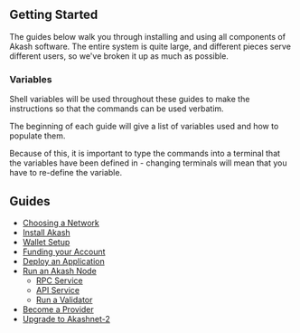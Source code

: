 ## Getting Started

The guides below walk you through installing and using
all components of Akash software.  The entire system
is quite large, and different pieces serve different users,
so we've broken it up as much as possible.


### Variables

Shell variables will be used throughout these guides to make the
instructions so that the commands can be used verbatim.

The beginning of each guide will give a list of variables used
and how to populate them.

Because of this, it is important to type the commands into a terminal
that the variables have been defined in - changing terminals
will mean that you have to re-define the variable.

## Guides

* [Choosing a Network](/guides/version.md)
* [Install Akash](/guides/install.md)
* [Wallet Setup](/guides/wallet/README.md)
* [Funding your Account](/guides/wallet/funding.md)
* [Deploy an Application](/guides/deploy/README.md)
* [Run an Akash Node](/guides/node/README.md)
  * [RPC Service](/guides/node/rpc-service.md)
  * [API Service](/guides/node/api-service.md)
  * [Run a Validator](/guides/node/validator.md)
* [Become a Provider](/guides/provider.md)
* [Upgrade to Akashnet-2](/guides/upgrade-mainnet.md)